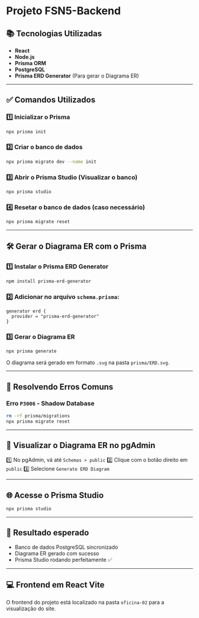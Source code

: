 # Projeto FSN5-Backend

## 📚 Tecnologias Utilizadas

- **React**
- **Node.js**
- **Prisma ORM**
- **PostgreSQL**
- **Prisma ERD Generator** (Para gerar o Diagrama ER)

---

## ✅ Comandos Utilizados

### 1️⃣ **Inicializar o Prisma**
```bash
npx prisma init
```

### 2️⃣ **Criar o banco de dados**
```bash
npx prisma migrate dev --name init
```

### 3️⃣ **Abrir o Prisma Studio (Visualizar o banco)**
```bash
npx prisma studio
```

### 4️⃣ **Resetar o banco de dados (caso necessário)**
```bash
npx prisma migrate reset
```

---

## 🛠️ Gerar o Diagrama ER com o Prisma

### 1️⃣ Instalar o Prisma ERD Generator
```bash
npm install prisma-erd-generator
```

### 2️⃣ Adicionar no arquivo `schema.prisma`:
```prisma
generator erd {
  provider = "prisma-erd-generator"
}
```

### 3️⃣ Gerar o Diagrama ER
```bash
npx prisma generate
```

O diagrama será gerado em formato `.svg` na pasta `prisma/ERD.svg`.

---

## 🛑 Resolvendo Erros Comuns

### Erro `P3006` - Shadow Database
```bash
rm -rf prisma/migrations
npx prisma migrate reset
```

---

## 🧐 Visualizar o Diagrama ER no pgAdmin

1️⃣ No pgAdmin, vá até `Schemas > public`
2️⃣ Clique com o botão direito em `public`
3️⃣ Selecione `Generate ERD Diagram`

---

## 🌐 Acesse o Prisma Studio
```bash
npx prisma studio
```

---

## 🎯 Resultado esperado
- Banco de dados PostgreSQL sincronizado
- Diagrama ER gerado com sucesso
- Prisma Studio rodando perfeitamente ✅

---

## 💻 Frontend em React Vite

O frontend do projeto está localizado na pasta `oficina-02` para a visualização do site.
